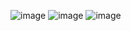 ![image](https://user-images.githubusercontent.com/93775293/184113026-9b48e1b7-92ee-4b43-ba27-87c1ca736ac1.png)
![image](https://user-images.githubusercontent.com/93775293/184113055-f2d2c24d-e743-493c-88d4-62ba3e215735.png)
![image](https://user-images.githubusercontent.com/93775293/184113076-6b316806-f2bc-43a2-b5f0-e299fbbb6157.png)
